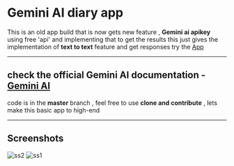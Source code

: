 # Gemini AI diary app 

This is an old app build that is now gets new feature , __Gemini ai apikey__
using free 'api' and implementing that to get the results 
this just gives the implementation of __text to text__ feature and get responses 
try the [App](https://drive.google.com/file/d/1VRBzX4uQj4vxgTZeTSuc1ZZxUvoFDBdm/view?usp=sharing)
***
## check the official Gemini AI documentation - [Gemini AI](https://ai.google.dev/tutorials/android_quickstart#multi-turn-conversations-chat)

code is in the **master** branch , feel free to use __clone and contribute__ , lets make this basic app to high-end
***
## Screenshots 

![ss2](https://github.com/pranshusingh/Gemini-AI-diary-app/assets/42331128/cc094df0-ebe4-4462-8299-47611787cf08)  ![ss1](https://github.com/pranshusingh/Gemini-AI-diary-app/assets/42331128/43ab6cb8-2b1b-4722-8e71-ba424f5dc65b)



